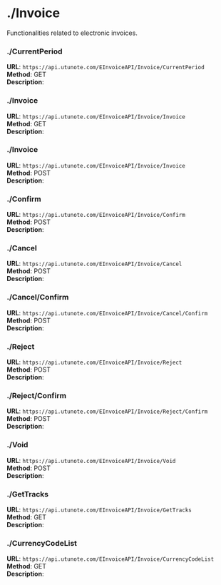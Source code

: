 # ./Invoice

Functionalities related to electronic invoices.

### ./CurrentPeriod
**URL**: `https://api.utunote.com/EInvoiceAPI/Invoice/CurrentPeriod`  
**Method**: GET  
**Description**: 

### ./Invoice
**URL**: `https://api.utunote.com/EInvoiceAPI/Invoice/Invoice`  
**Method**: GET  
**Description**: 

### ./Invoice
**URL**: `https://api.utunote.com/EInvoiceAPI/Invoice/Invoice`  
**Method**: POST  
**Description**: 

### ./Confirm
**URL**: `https://api.utunote.com/EInvoiceAPI/Invoice/Confirm`  
**Method**: POST  
**Description**: 

### ./Cancel
**URL**: `https://api.utunote.com/EInvoiceAPI/Invoice/Cancel`  
**Method**: POST  
**Description**: 

### ./Cancel/Confirm
**URL**: `https://api.utunote.com/EInvoiceAPI/Invoice/Cancel/Confirm`  
**Method**: POST  
**Description**: 

### ./Reject
**URL**: `https://api.utunote.com/EInvoiceAPI/Invoice/Reject`  
**Method**: POST  
**Description**: 

### ./Reject/Confirm
**URL**: `https://api.utunote.com/EInvoiceAPI/Invoice/Reject/Confirm`  
**Method**: POST  
**Description**: 

### ./Void
**URL**: `https://api.utunote.com/EInvoiceAPI/Invoice/Void`  
**Method**: POST  
**Description**: 

### ./GetTracks
**URL**: `https://api.utunote.com/EInvoiceAPI/Invoice/GetTracks`  
**Method**: GET  
**Description**: 

### ./CurrencyCodeList
**URL**: `https://api.utunote.com/EInvoiceAPI/Invoice/CurrencyCodeList`  
**Method**: GET  
**Description**: 

